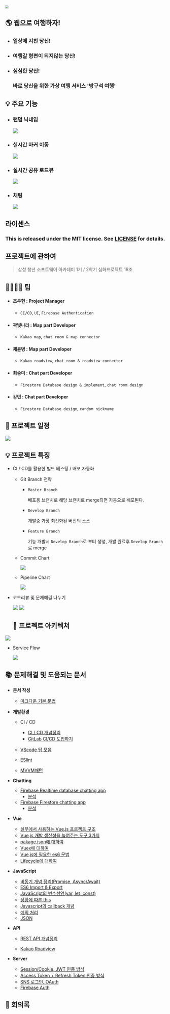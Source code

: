 <img src="./deliverables/logo.png" style="zoom:60%;" >

## 🌎 웹으로 여행하자!

- ### 일상에 지친 당신!

- ### 여행갈 형편이 되지않는 당신!

- ### 심심한 당신!

  ### 바로 당신을 위한 가상 여행 서비스 '방구석 여행'

  

##  💡 주요 기능

- ### 랜덤 닉네임

  <img src="./deliverables/randomnickname.gif">



- ### 실시간 마커 이동

  <img src="./deliverables/realtimemarker.gif">



- ### 실시간 공유 로드뷰

  <img src="./deliverables/realtimeroadview.gif">



- ### 채팅

  <img src="./deliverables/chatting.gif">



## 라이센스

 ### This is released under the MIT license. See [LICENSE](./LICENSE) for details. 





## 프로젝트에 관하여

> 삼성 청년 소프트웨어 아카데미 1기 / 2학기 심화프로젝트 18조



## 👨‍👩‍👧‍👦  팀

- #### 조우현 : Project Manager

  - `CI/CD`, `UI`, `Firebase Authentication`

- #### 곽빛나라 : Map part Developer

  - `Kakao map`, `chat room & map connector`

- #### 채윤병 : Map part Developer

  - `Kakao roadview`, `chat room & roadview connector`

- #### 최승미 : Chat part Developer

  - `Firestore Database design & implement`, `chat room design`

- #### 강민 : Chat part Developer

  - `Firestore Database design`, `random nickname`



## 📆 프로젝트 일정

<img src="./deliverables/schedule.png">



## 💡 프로젝트 특징

- CI / CD를 활용한 빌드 테스팅 / 배포 자동화

  - Git Branch 전략

    - `Master Branch` 

      배포용 브랜치로 해당 브랜치로 merge되면 자동으로 배포된다.

    - `Develop Branch` 

      개발중 가장 최신화된 버전의 소스

    - `Feature Branch`

      기능 개발시 `Develop Branch`로 부터 생성, 개발 완료후 `Develop Branch`로 merge

      

  - Commit Chart

    <img src="./deliverables/commitchart.png">

    

  - Pipeline Chart

    <img src="./deliverables/pipelinechart.png">



- 코드리뷰 및 문제해결 나누기

  <img src="./deliverables/meeting2.jpg">

  

  <img src="./deliverables/meeting1.jpg">



	## 🧱 프로젝트 아키텍쳐

<img src="./deliverables/service-architecture.png">

- Service Flow

  <img src="./deliverables/serviceflow.jpg">



## 📚 문제해결 및 도움되는 문서

- **문서 작성**

  - <a href="./wiki/about_markdown.md">마크다운 기본 문법</a>

    

- **개발환경**

  - CI / CD

    - <a href="./wiki/cicd.md">CI / CD 개념정리</a>
    - <a href="./wiki/gitlab-ci.md">GitLab CI/CD 도입하기</a>

  - <a href="./wiki/about_vscode.md">VScode 팁 모음</a>

  - <a href="./wiki/ESlint.md">ESlint</a>

  - <a href="./wiki/about_MVVMpattern.md">MVVM패턴</a>

    

- **Chatting**

  - <a href=" https://cionman.tistory.com/50 ">Firebase Realtime database chatting app</a>
    - <a href="./wiki/about_realtime_database_chat.md">분석</a>
  - <a href=" https://www.youtube.com/watch?v=ifOzAyR1cG4 ">Firebase Firestore chatting app</a>
    - <a href="./wiki/about_firebase.md">분석</a>

  

- **Vue**

  - <a href=" https://joshua1988.github.io/web-development/vuejs/vue-structure/ ">실무에서 사용하는 Vue.js 프로젝트 구조</a>
  - <a href="https://joshua1988.github.io/web-development/vuejs/boost-productivity/">Vue.js 개발 생산성을 높여주는 도구 3가지</a>
  - <a href=" https://programmingsummaries.tistory.com/385 ">pakage.json에 대하여</a>
  - <a href="./wiki/vuex-vue.md">Vuex에 대하여</a>
  - <a href="./wiki/es6-for-vue.md">Vue.js에 필요한 es6 문법</a>
  - <a href="./wiki/lifecycle-vue.md">Lifecycle에 대하여</a>

  

- **JavaScript**

  - <a href="./wiki/about_promise_async_await.md">비동기 개념 정리(Promise, Async/Await)</a>
  - <a href="./wiki/javascript-modularization.md">ES6 Import & Export</a>
  - <a href="./wiki/var_let_const.md">JavaScript의 변수선언(var, let, const)</a>
  - <a href="./wiki/this.md">상황에 따른 this</a>
  - <a href="./wiki/about_callback_function.md">Javascript의 callback 개념</a>
  - <a href="./wiki/exception_handling.md">예외 처리</a>
  - <a href="./wiki/JSON.md">JSON</a>

  

- **API**

  - <a href="./wiki/about_rest.md">REST API 개념정리</a>

  - <a href="./wiki/about_roadview.md">Kakao Roadview</a>

    

- **Server**

  - <a href="https://tansfil.tistory.com/58?category=255594">Session/Cookie, JWT 인증 방식</a>
  - <a href="https://tansfil.tistory.com/59?category=255594">Access Token + Refresh Token 인증 방식</a>
  - <a href="https://tansfil.tistory.com/60?category=255594">SNS 로그인, OAuth</a>
  - <a href="./wiki/about_firebase_auth.md">Firebase Auth</a>



## 🤘 회의록



 

